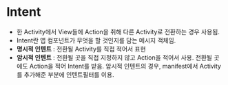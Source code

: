 Intent
======
- 한 Activity에서 View들에 Action을 취해 다른 Activity로 전환하는 경우 사용됨.
- Intent란 앱 컴포넌트가 무엇을 할 것인지를 담는 메시지 객체임.
- **명시적 인텐트** : 전환될 Activity를 직접 적어서 표현
- **암시적 인텐트** : 전환될 곳을 직접 지정하지 않고 Action을 적어서 사용. 전환될 곳에도 Action을 적어 Intent를 받음. 암시적 인텐트의 경우, manifest에서 Activity를 추가해준 부분에 인텐트필터를 이용.